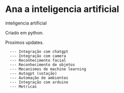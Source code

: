 # Ana a inteligencia artificial
inteligencia artificial


Criado em python.


Proximos updates.

      --- Integração com chatgpt
      --- Integração com camera
      --- Reconhecimento facial
      --- Reconhecimento de objetos
      --- Mecanismos de machine learning
      --- Autogpt (votação)
      --- Automação de ambientes
      --- Integração com arduino
      --- Metricas
      
